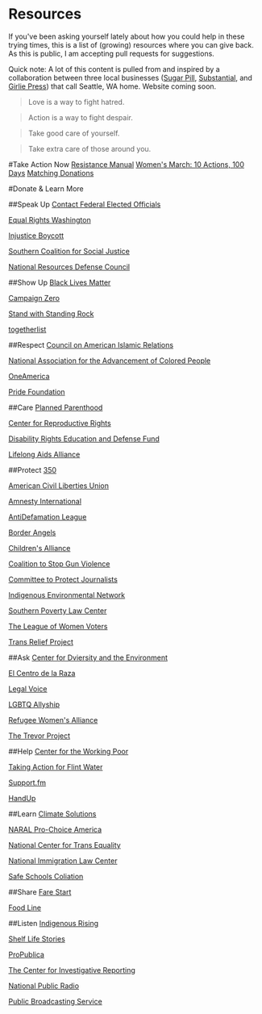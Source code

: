 # Resources
If you've been asking yourself lately about how you could help in these trying times, this is a list of (growing) resources where you can give back. As this is public, I am accepting pull requests for suggestions.

Quick note: A lot of this content is pulled from and inspired by a collaboration between three local businesses ([Sugar Pill](http://www.sugarpillseattle.com/), [Substantial](http://substantial.com/), and [Girlie Press](http://www.girliepress.com/)) that call Seattle, WA home. Website coming soon.

>Love is a way to fight hatred.

>Action is a way to fight despair.

>Take good care of yourself.

>Take extra care of those around you.

#Take Action Now
[Resistance Manual](https://www.resistancemanual.org/Resistance_Manual_Home)
[Women's March: 10 Actions, 100 Days](https://www.womensmarch.com/100/)
[Matching Donations](http://matchingdonations.us/)

#Donate & Learn More

##Speak Up
[Contact Federal Elected Officials](http:/usa.gov/elected-officials)

[Equal Rights Washington](http://equalrightswashington.org)

[Injustice Boycott](http://injusticeboycott.com)

[Southern Coalition for Social Justice](southerncoalition.org)

[National Resources Defense Council](http://nrdc.org)

##Show Up
[Black Lives Matter](blacklivesmatter.com)

[Campaign Zero](joincampaignzero.org)

[Stand with Standing Rock](standwithstandingrock.net)

[togetherlist](togetherlist.com)

##Respect
[Council on American Islamic Relations](cair.com)

[National Association for the Advancement of Colored People](naacp.org)

[OneAmerica](weareoneamerica.org)

[Pride Foundation](pridefoundatoin.org)

##Care
[Planned Parenthood](plannedparenthood.org)

[Center for Reproductive Rights](reproductiverights.org)

[Disability Rights Education and Defense Fund](dredf.org)

[Lifelong Aids Alliance](llaa.org)

##Protect
[350](350.org)

[American Civil Liberties Union](aclu.org)

[Amnesty International](amnestyusa.org)

[AntiDefamation League](adl.org)

[Border Angels](borderangels.org)

[Children's Alliance](childrensalliance.org)

[Coalition to Stop Gun Violence](csgv.org)

[Committee to Protect Journalists](cpj.org)

[Indigenous Environmental Network](ienearth.org)

[Southern Poverty Law Center](splcenter.org)

[The League of Women Voters](lwv.org)

[Trans Relief Project](transrelief.com)

##Ask
[Center for Dviersity and the Environment](cdeinspires.org)

[El Centro de la Raza](elcentrodelaraza.org)

[Legal Voice](legalvoice.org)

[LGBTQ Allyship](allyship.org)

[Refugee Women's Alliance](rewa.org)

[The Trevor Project](thetrevorproject.org)

##Help
[Center for the Working Poor](centerfortheworkingpoor.org)

[Taking Action for Flint Water](http://www.michigan.gov/flintwater/)

[Support.fm](support.fm)

[HandUp](https://handup.org/)

##Learn
[Climate Solutions](climatesolutions.org)

[NARAL Pro-Choice America](prochoiceamerica.org)

[National Center for Trans Equality](transequality.org)

[National Immigration Law Center](nilc.org)

[Safe Schools Coliation](safeschoolscoalition.org)

##Share
[Fare Start](farestart.org)

[Food Line](foodlifeline.org)

##Listen
[Indigenous Rising](indigenousrising.org)

[Shelf Life Stories](shelflifestories.com)

[ProPublica](https://www.propublica.org/)

[The Center for Investigative Reporting](revealnews.org)

[National Public Radio](http://www.npr.org)

[Public Broadcasting Service](http://www.pbs.org/)
